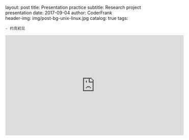 layout:     post
title:      Presentation practice
subtitle:   Research project presentation
date:       2017-09-04
author:     CoderFrank	
header-img: img/post-bg-unix-linux.jpg
catalog: true
tags:

    - 约克初见


<iframe width="560" height="315" src="https://www.youtube.com/embed/zz1GfZhx41c" frameborder="0" allowfullscreen></iframe>